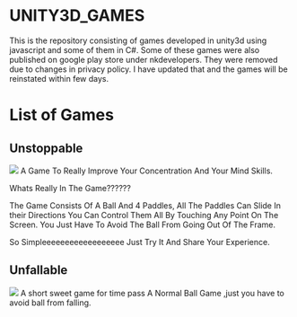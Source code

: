 # UNITY3D_GAMES
This is the repository consisting of games developed in unity3d using javascript and some of them in C#. Some of these games were also published on google play store under nkdevelopers. They were removed due to changes in privacy policy. I have updated that and the games will be reinstated within few days.

# List of Games

## Unstoppable
<img src = "https://lh3.googleusercontent.com/vEpjQe9vH_srK84C4wVpYjmR8k7EOhO3w46uhlpaFIAsebGwI7gbK-HhpHRHEK8PiA" class="center">
</img>
A Game To Really Improve Your Concentration And Your Mind Skills.

Whats Really In The Game??????

The Game Consists Of A Ball And 4 Paddles,
All The Paddles Can Slide In their Directions You Can Control Them All By Touching Any Point On The Screen.
You Just Have To Avoid The Ball From Going Out Of The Frame.

So Simpleeeeeeeeeeeeeeeeee
Just Try It And Share Your Experience.

## Unfallable
<img src = "https://lh3.googleusercontent.com/wJFXXMsASIm9X9Rmxkz4FqlBdNiAvAy-M2NjGjErL-2P0vwQT5hYJXpeuJ2F3FV8jQ">
</img>
A short sweet game for time pass
A Normal Ball Game ,just you have to avoid ball from falling.


